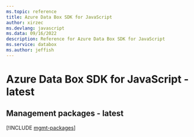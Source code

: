 ```yaml
---
ms.topic: reference
title: Azure Data Box SDK for JavaScript
author: xirzec
ms.devlang: javascript
ms.data: 09/16/2022
description: Reference for Azure Data Box SDK for JavaScript
ms.service: databox
ms.author: jeffish
---
```

# Azure Data Box SDK for JavaScript - latest

## Management packages - latest
[!INCLUDE [mgmt-packages](data-box-mgmt-index.md)]